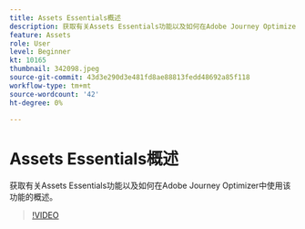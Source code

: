 ```yaml
---
title: Assets Essentials概述
description: 获取有关Assets Essentials功能以及如何在Adobe Journey Optimizer中使用该功能的概述。
feature: Assets
role: User
level: Beginner
kt: 10165
thumbnail: 342098.jpeg
source-git-commit: 43d3e290d3e481fd8ae88813fedd48692a85f118
workflow-type: tm+mt
source-wordcount: '42'
ht-degree: 0%

---
```



# Assets Essentials概述

获取有关Assets Essentials功能以及如何在Adobe Journey Optimizer中使用该功能的概述。

>[!VIDEO](https://video.tv.adobe.com/v/342098?quality=12&learn=on)

